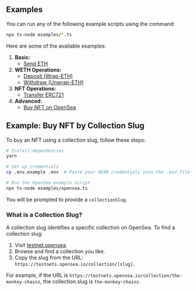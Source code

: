 ## Examples

You can run any of the following example scripts using the command:

```bash
npx ts-node examples/*.ts
```

Here are some of the available examples:

1. **Basic:**
   - [Send ETH](./send-eth.ts)
2. **WETH Operations:**
   - [Deposit (Wrap-ETH)](./weth/wrap.ts)
   - [Withdraw (Unwrap-ETH)](./weth/unwrap.ts)
3. **NFT Operations:**
   - [Transfer ERC721](./nft/erc721/transfer.ts)
4. **Advanced:**
   - [Buy NFT on OpenSea](./opensea.ts)

## Example: Buy NFT by Collection Slug

To buy an NFT using a collection slug, follow these steps:

```sh
# Install dependencies
yarn

# Set up credentials
cp .env.example .env  # Paste your NEAR credentials into the .env file

# Run the OpenSea example script
npx ts-node examples/opensea.ts
```

You will be prompted to provide a `collectionSlug`.

### What is a Collection Slug?

A collection slug identifies a specific collection on OpenSea. To find a collection slug:

1. Visit [testnet.opensea](https://testnets.opensea.io/).
2. Browse and find a collection you like.
3. Copy the slug from the URL: `https://testnets.opensea.io/collection/[slug]`.

For example, if the URL is `https://testnets.opensea.io/collection/the-monkey-chainz`, the collection slug is `the-monkey-chainz`.
